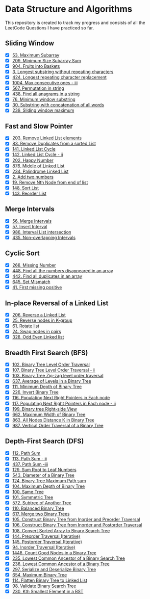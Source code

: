 # Data Structure and Algorithms

This repository is created to track my progress and consists of all the LeetCode Questions I have practiced so far.

## Sliding Window 

- [x] [53. Maximum Subarray](https://github.com/sehajbajaj/DSA-Questions/tree/main/53-maximum-subarray)
- [x] [209. Minimum Size Subarray Sum](https://github.com/sehajbajaj/DSA-Questions/tree/main/209-minimum-size-subarray-sum)
- [x] [904. Fruits into Baskets](https://github.com/sehajbajaj/DSA-Questions/tree/main/904-fruit-into-baskets)
- [x] [3. Longest substring without repeating characters](https://github.com/sehajbajaj/DSA-Questions/tree/main/3-longest-substring-without-repeating-characters)
- [x] [424. Longest repeating character replacement](https://github.com/sehajbajaj/DSA-Questions/tree/main/424-longest-repeating-character-replacement)
- [x] [1004. Max consecutive ones - iii](https://github.com/sehajbajaj/DSA-Questions/tree/main/1004-max-consecutive-ones-iii)
- [x] [567. Permutation in string](https://github.com/sehajbajaj/DSA-Questions/tree/main/567-permutation-in-string)
- [x] [438. Find all anagrams in a string](https://github.com/sehajbajaj/DSA-Questions/tree/main/438-find-all-anagrams-in-a-string)
- [x] [76. Minimum window substring](https://github.com/sehajbajaj/DSA-Questions/tree/main/76-minimum-window-substring)
- [x] [30. Substring with concatenation of all words](https://github.com/sehajbajaj/DSA-Questions/tree/main/30-substring-with-concatenation-of-all-words)
- [x] [239. Sliding window maximum](https://github.com/sehajbajaj/DSA-Questions/tree/main/239-sliding-window-maximum)

## Fast and Slow Pointer

- [x] [203. Remove Linked List elements](https://github.com/sehajbajaj/DSA-Questions/tree/main/203-remove-linked-list-elements)
- [x] [83. Remove Duplicates from a sorted List](https://github.com/sehajbajaj/DSA-Questions/tree/main/83-remove-duplicates-from-sorted-list)
- [x] [141. Linked List Cycle](https://github.com/sehajbajaj/DSA-Questions/tree/main/141-linked-list-cycle)
- [x] [142. Linked List Cycle - ii](https://github.com/sehajbajaj/DSA-Questions/tree/main/142-linked-list-cycle-ii)
- [x] [202. Happy Number](https://github.com/sehajbajaj/DSA-Questions/tree/main/202-happy-number)
- [x] [876. Middle of Linked List](https://github.com/sehajbajaj/DSA-Questions/tree/main/876-middle-of-the-linked-list)
- [x] [234. Palindrome Linked List](https://github.com/sehajbajaj/DSA-Questions/tree/main/234-palindrome-linked-list)
- [x] [2. Add two numbers](https://github.com/sehajbajaj/DSA-Questions/tree/main/2-add-two-numbers)
- [x] [19. Remove Nth Node from end of list](https://github.com/sehajbajaj/DSA-Questions/tree/main/19-remove-nth-node-from-end-of-list)
- [x] [148. Sort List](https://github.com/sehajbajaj/DSA-Questions/tree/main/148-sort-list)
- [x] [143. Reorder List](https://github.com/sehajbajaj/DSA-Questions/tree/main/143-reorder-list)

## Merge Intervals

- [x] [56. Merge Intervals](https://github.com/sehajbajaj/DSA-Questions/tree/main/56-merge-intervals)
- [x] [57. Insert Interval](https://github.com/sehajbajaj/DSA-Questions/tree/main/57-insert-interval)
- [x] [986. Interval List intersection](https://github.com/sehajbajaj/DSA-Questions/tree/main/986-interval-list-intersections)
- [x] [435. Non-overlapping Intervals](https://github.com/sehajbajaj/DSA-Questions/tree/main/435-non-overlapping-intervals)

## Cyclic Sort

- [x] [268. Missing Number](https://github.com/sehajbajaj/DSA-Questions/tree/main/268-missing-number)
- [x] [448. Find all the numbers disappeared in an array](https://github.com/sehajbajaj/DSA-Questions/tree/main/448-find-all-numbers-disappeared-in-an-array)
- [x] [442. Find all duplicates in an array](https://github.com/sehajbajaj/DSA-Questions/tree/main/442-find-all-duplicates-in-an-array)
- [x] [645. Set Mismatch](https://github.com/sehajbajaj/DSA-Questions/tree/main/645-set-mismatch)
- [x] [41. First missing positive](https://github.com/sehajbajaj/DSA-Questions/tree/main/41-first-missing-positive)

## In-place Reversal of a Linked List

- [x] [206. Reverse a Linked List](https://github.com/sehajbajaj/DSA-Questions/tree/main/206-reverse-linked-list)
- [x] [25. Reverse nodes in K-group](https://github.com/sehajbajaj/DSA-Questions/tree/main/25-reverse-nodes-in-k-group)
- [x] [61. Rotate list](https://github.com/sehajbajaj/DSA-Questions/tree/main/61-rotate-list)
- [x] [24. Swap nodes in pairs](https://github.com/sehajbajaj/DSA-Questions/tree/main/24-swap-nodes-in-pairs)
- [x] [328. Odd Even Linked list](https://github.com/sehajbajaj/DSA-Questions/tree/main/328-odd-even-linked-list)

## Breadth First Search (BFS)

- [x] [102. Binary Tree Level Order Traversal](https://github.com/sehajbajaj/DSA-Questions/tree/main/102-binary-tree-level-order-traversal)
- [x] [107. Binary Tree Level Order Traversal - ii](https://github.com/sehajbajaj/DSA-Questions/tree/main/107-binary-tree-level-order-traversal-ii)
- [x] [103. Binary Tree Zig-zag level order traversal](https://github.com/sehajbajaj/DSA-Questions/tree/main/103-binary-tree-zigzag-level-order-traversal)
- [x] [637. Average of Levels in a Binary Tree](https://github.com/sehajbajaj/DSA-Questions/tree/main/637-average-of-levels-in-binary-tree)
- [x] [111. Minimum Depth of Binary Tree](https://github.com/sehajbajaj/DSA-Questions/tree/main/111-minimum-depth-of-binary-tree)
- [x] [226. Invert Binary Tree](https://github.com/sehajbajaj/DSA-Questions/tree/main/226-invert-binary-tree)
- [x] [116. Populating Next Right Pointers in Each node](https://github.com/sehajbajaj/DSA-Questions/tree/main/116-populating-next-right-pointers-in-each-node)
- [x] [117. Populating Next Right Pointers in Each node - ii](https://github.com/sehajbajaj/DSA-Questions/tree/main/117-populating-next-right-pointers-in-each-node-ii)
- [x] [199. Binary tree Right-side View](https://github.com/sehajbajaj/DSA-Questions/tree/main/199-binary-tree-right-side-view)
- [x] [662. Maximum Width of Binary Tree](https://github.com/sehajbajaj/DSA-Questions/tree/main/662-maximum-width-of-binary-tree)
- [x] [863. All Nodes Distance K in Binary Tree](https://github.com/sehajbajaj/DSA-Questions/tree/main/863-all-nodes-distance-k-in-binary-tree)
- [x] [987. Vertical Order Traversal of a Binary Tree](https://github.com/sehajbajaj/DSA-Questions/tree/main/987-vertical-order-traversal-of-a-binary-tree)

## Depth-First Search (DFS)

- [x] [112. Path Sum](https://github.com/sehajbajaj/DSA-Questions/tree/main/112-path-sum)
- [x] [113. Path Sum - ii](https://github.com/sehajbajaj/DSA-Questions/tree/main/113-path-sum-ii)
- [x] [437. Path Sum -iii](https://github.com/sehajbajaj/DSA-Questions/tree/main/437-path-sum-iii)
- [x] [129. Sum Root to Leaf Numbers](https://github.com/sehajbajaj/DSA-Questions/tree/main/129-sum-root-to-leaf-numbers)
- [x] [543. Diameter of a Binary Tree](https://github.com/sehajbajaj/DSA-Questions/tree/main/543-diameter-of-binary-tree)
- [x] [124. Binary Tree Maximum Path sum](https://github.com/sehajbajaj/DSA-Questions/tree/main/124-binary-tree-maximum-path-sum)
- [x] [104. Maximum Depth of Binary Tree](https://github.com/sehajbajaj/DSA-Questions/tree/main/104-maximum-depth-of-binary-tree)
- [x] [100. Same Tree](https://github.com/sehajbajaj/DSA-Questions/tree/main/100-same-tree)
- [x] [101. Symmetric Tree](https://github.com/sehajbajaj/DSA-Questions/tree/main/101-symmetric-tree)
- [x] [572. Subtree of Another Tree](https://github.com/sehajbajaj/DSA-Questions/tree/main/572-subtree-of-another-tree)
- [x] [110. Balanced Binary Tree](https://github.com/sehajbajaj/DSA-Questions/tree/main/110-balanced-binary-tree)
- [x] [617. Merge two Binary Trees](https://github.com/sehajbajaj/DSA-Questions/tree/main/617-merge-two-binary-trees)
- [x] [105. Construct Binary Tree from Inorder and Preorder Traversal](https://github.com/sehajbajaj/DSA-Questions/tree/main/105-construct-binary-tree-from-preorder-and-inorder-traversal)
- [x] [106. Construct Binary Tree from Inorder and Postorder Traversal](https://github.com/sehajbajaj/DSA-Questions/tree/main/106-construct-binary-tree-from-inorder-and-postorder-traversal)
- [x] [108. Convert Sorted Array to Binary Search Tree](https://github.com/sehajbajaj/DSA-Questions/tree/main/108-convert-sorted-array-to-binary-search-tree)
- [x] [144. Preorder Traversal (Iterative)](https://github.com/sehajbajaj/DSA-Questions/tree/main/144-binary-tree-preorder-traversal)
- [x] [145. Postorder Traversal (Iterative)](https://github.com/sehajbajaj/DSA-Questions/tree/main/145-binary-tree-postorder-traversal)
- [x] [94. Inorder Traversal (Iterative)](https://github.com/sehajbajaj/DSA-Questions/tree/main/94-binary-tree-inorder-traversal)
- [x] [1448. Count Good Nodes in a Binary Tree](https://github.com/sehajbajaj/DSA-Questions/tree/main/1448-count-good-nodes-in-binary-tree)
- [x] [235. Lowest Common Ancestor of a Binary Search Tree](https://github.com/sehajbajaj/DSA-Questions/tree/main/235-lowest-common-ancestor-of-a-binary-search-tree)
- [x] [236. Lowest Common Ancestor of a Binary Tree](https://github.com/sehajbajaj/DSA-Questions/tree/main/236-lowest-common-ancestor-of-a-binary-tree)
- [x] [297. Serialize and Deserialize Binary Tree](https://github.com/sehajbajaj/DSA-Questions/tree/main/297-serialize-and-deserialize-binary-tree)
- [x] [654. Maximum Binary Tree](https://github.com/sehajbajaj/DSA-Questions/tree/main/654-maximum-binary-tree)
- [x] [114. Flatten Binary Tree to Linked List](https://github.com/sehajbajaj/DSA-Questions/tree/main/114-flatten-binary-tree-to-linked-list)
- [x] [98. Validate Binary Search Tree](https://github.com/sehajbajaj/DSA-Questions/tree/main/98-validate-binary-search-tree)
- [x] [230. Kth Smallest Element in a BST](https://github.com/sehajbajaj/DSA-Questions/tree/main/230-kth-smallest-element-in-a-bst)

